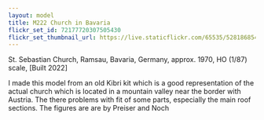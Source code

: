 ```yaml
---
layout: model
title: M222 Church in Bavaria
flickr_set_id: 72177720307505430
flickr_set_thumbnail_url: https://live.staticflickr.com/65535/52818685465_33855b499e_m.jpg
---
```


St. Sebastian Church, Ramsau, Bavaria, Germany, approx. 1970,
HO (1/87) scale, [Built 2022]

I made this model from an old Kibri kit which is a good representation of  the actual church which is located in a mountain valley near the border with Austria. The there problems with fit of some parts, especially the main roof sections. The figures are are by Preiser and Noch


